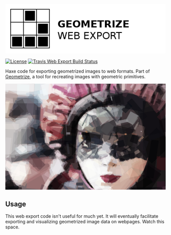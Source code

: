 [![Project logo](https://github.com/Tw1ddle/geometrize-web-export/blob/master/screenshots/geometrize_web_export_logo.png?raw=true "Geometrize Web Export - recreating images as geometric shapes logo")](https://github.com/Tw1ddle/geometrize-lib)

[![License](http://img.shields.io/:license-mit-blue.svg?style=flat-square)](https://github.com/Tw1ddle/geometrize-web-export/blob/master/LICENSE)
[![Travis Web Export Build Status](https://img.shields.io/travis/Tw1ddle/geometrize-web-export.svg?style=flat-square)](https://travis-ci.org/Tw1ddle/geometrize-web-export)

Haxe code for exporting geometrized images to web formats. Part of [Geometrize](https://github.com/Tw1ddle/geometrize-lib), a tool for recreating images with geometric primitives.

[![Geometrized Venetian Mask](https://github.com/Tw1ddle/geometrize-web-export/blob/master/screenshots/venetian_mask.jpg?raw=true "Geometrized Venetian Mask, 500 rotated rectangles")](https://github.com/Tw1ddle/geometrize-lib)

## Usage

This web export code isn't useful for much yet. It will eventually facilitate exporting and visualizing geometrized image data on webpages. Watch this space.